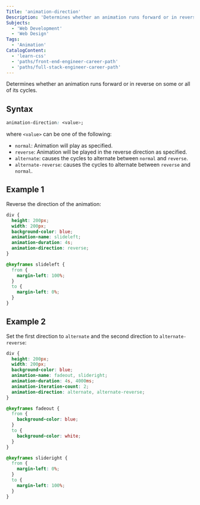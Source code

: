 ```yaml
---
Title: 'animation-direction'
Description: 'Determines whether an animation runs forward or in reverse on some or all of its cycles.'
Subjects:
  - 'Web Development'
  - 'Web Design'
Tags:
  - 'Animation'
CatalogContent:
  - 'learn-css'
  - 'paths/front-end-engineer-career-path'
  - 'paths/full-stack-engineer-career-path'
---
```


Determines whether an animation runs forward or in reverse on some or all of its cycles.

## Syntax

```css
animation-direction: <value>;
```

where `<value>` can be one of the following:

- `normal`: Animation will play as specified.
- `reverse`: Animation will be played in the reverse direction as specified.
- `alternate`: causes the cycles to alternate between `normal` and `reverse`.
- `alternate-reverse`: causes the cycles to alternate between `reverse` and `normal`.

## Example 1

Reverse the direction of the animation:

```css
div {
  height: 200px;
  width: 200px;
  background-color: blue;
  animation-name: slideleft;
  animation-duration: 4s;
  animation-direction: reverse;
}

@keyframes slideleft {
  from {
    margin-left: 100%;
  }
  to {
    margin-left: 0%;
  }
}
```

## Example 2

Set the first direction to `alternate` and the second direction to `alternate-reverse`:

```css
div {
  height: 200px;
  width: 200px;
  background-color: blue;
  animation-name: fadeout, slideright;
  animation-duration: 4s, 4000ms;
  animation-iteration-count: 2;
  animation-direction: alternate, alternate-reverse;
}

@keyframes fadeout {
  from {
    background-color: blue;
  }
  to {
    background-color: white;
  }
}

@keyframes slideright {
  from {
    margin-left: 0%;
  }
  to {
    margin-left: 100%;
  }
}
```
